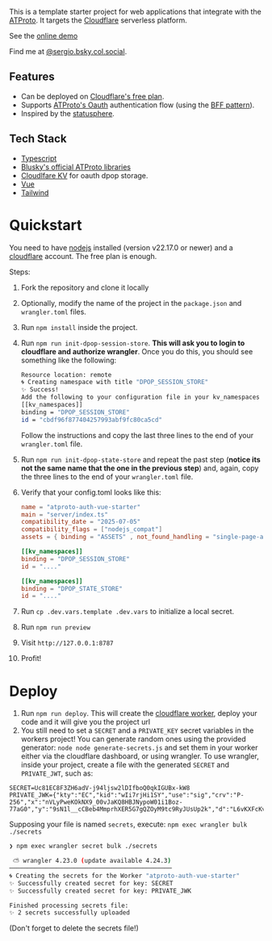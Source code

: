 This is a template starter project for web applications that integrate with the [ATProto](https://atproto.com/). It targets
the [Cloudflare](https://www.cloudflare.com) serverless platform.

See the [online demo](https://atproto-auth-vue-starter.pouletfrit.workers.dev/)

Find me at [@sergio.bsky.col.social](https://bsky.app/profile/sergio.bsky.col.social).

## Features

- Can be deployed on [Cloudflare's free plan](https://www.cloudflare.com/en-ca/plans/free/).
- Supports [ATProto's Oauth](https://atproto.com/specs/oauth) authentication flow (using the [BFF pattern](https://auth0.com/blog/the-backend-for-frontend-pattern-bff/)).
- Inspired by the [statusphere](https://atproto.com/guides/applications).

## Tech Stack

- [Typescript](https://www.typescriptlang.org/)
- [Blusky's official ATProto libraries](https://github.com/bluesky-social/atproto)
- [Cloudlfare KV](https://developers.cloudflare.com/kv/) for oauth dpop storage.
- [Vue](https://vuejs.org/)
- [Tailwind](https://tailwindcss.com/)

# Quickstart

You need to have [nodejs](https://nodejs.org/en) installed (version v22.17.0 or newer) and a [cloudflare](https://www.cloudflare.com/en-ca/) account. The free plan is enough.

Steps:

1. Fork the repository and clone it locally
2. Optionally, modify the name of the project in the `package.json` and `wrangler.toml` files.
3. Run `npm install` inside the project.
4. Run `npm run init-dpop-session-store`. **This will ask you to login to cloudflare and authorize wrangler**.
   Once you do this, you should see something like the following:

   ```sh
   Resource location: remote
   🌀 Creating namespace with title "DPOP_SESSION_STORE"
   ✨ Success!
   Add the following to your configuration file in your kv_namespaces array:
   [[kv_namespaces]]
   binding = "DPOP_SESSION_STORE"
   id = "cbdf96f877404257993abf9fc80ca5cd"
   ```

   Follow the instructions and copy the last three lines to the end of your `wrangler.toml` file.

5. Run `npm run init-dpop-state-store` and repeat the past step (**notice its not the same name that the one in the previous step**) and, again, copy the three lines to the end of your `wrangler.toml` file.
6. Verify that your config.toml looks like this:

   ```toml
   name = "atproto-auth-vue-starter"
   main = "server/index.ts"
   compatibility_date = "2025-07-05"
   compatibility_flags = ["nodejs_compat"]
   assets = { binding = "ASSETS" , not_found_handling = "single-page-application", run_worker_first = ["/auth/*", "/api/*"]}

   [[kv_namespaces]]
   binding = "DPOP_SESSION_STORE"
   id = "...."

   [[kv_namespaces]]
   binding = "DPOP_STATE_STORE"
   id = "...."
   ```

7. Run `cp .dev.vars.template .dev.vars` to initialize a local secret.
8. Run `npm run preview`
9. Visit `http://127.0.0.1:8787`
10. Profit!

# Deploy

1. Run `npm run deploy`. This will create the [cloudflare worker](https://workers.cloudflare.com/), deploy your code and
   it will give you the project url
2. You still need to set a `SECRET` and a `PRIVATE_KEY` secret variables in the workers project! You can generate random ones using the provided generator: `node node generate-secrets.js` and set them in your worker either via the cloudflare dashboard, or using wrangler. To use wrangler, inside your project, create a file with the generated `SECRET` and `PRIVATE_JWT`, such as:

```
SECRET=Uc81EC8F3ZH6adV-j94ljsw2lDIfboQ0qkIGUBx-kW8
PRIVATE_JWK={"kty":"EC","kid":"wIi7rjHi1SY","use":"sig","crv":"P-256","x":"nVLyPweKOkNX9_00vJaKQ8HBJNypoW01i1Boz-77aG0","y":"9sN1l__cCBeb4MmprhXER5G7gQZOyM9tc9RyJUsUp2k","d":"L6vKXFcKvxU1Gsw337L_a2C4Hbcph7Xq_WVnT7P0ui8"}
```

Supposing your file is named `secrets`, execute: `npm exec wrangler bulk ./secrets`

```sh
❯ npm exec wrangler secret bulk ./secrets

 ⛅️ wrangler 4.23.0 (update available 4.24.3)
─────────────────────────────────────────────
🌀 Creating the secrets for the Worker "atproto-auth-vue-starter"
✨ Successfully created secret for key: SECRET
✨ Successfully created secret for key: PRIVATE_JWK

Finished processing secrets file:
✨ 2 secrets successfully uploaded
```

(Don't forget to delete the secrets file!)
